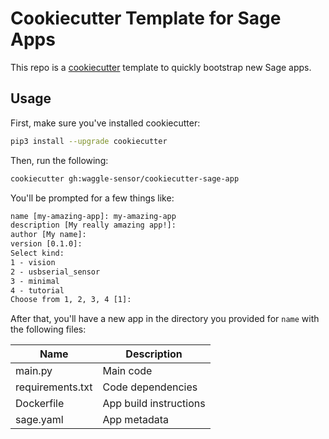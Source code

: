 # Cookiecutter Template for Sage Apps

This repo is a [cookiecutter](https://github.com/cookiecutter/cookiecutter) template to quickly bootstrap new Sage apps.

## Usage

First, make sure you've installed cookiecutter:

```sh
pip3 install --upgrade cookiecutter
```

Then, run the following:

```sh
cookiecutter gh:waggle-sensor/cookiecutter-sage-app
```

You'll be prompted for a few things like:

```txt
name [my-amazing-app]: my-amazing-app
description [My really amazing app!]:
author [My name]:
version [0.1.0]:
Select kind:
1 - vision
2 - usbserial_sensor
3 - minimal
4 - tutorial
Choose from 1, 2, 3, 4 [1]:
```

After that, you'll have a new app in the directory you provided for `name` with the following files:

| Name | Description |
|------|-------------|
| main.py | Main code |
| requirements.txt | Code dependencies |
| Dockerfile | App build instructions |
| sage.yaml | App metadata |
